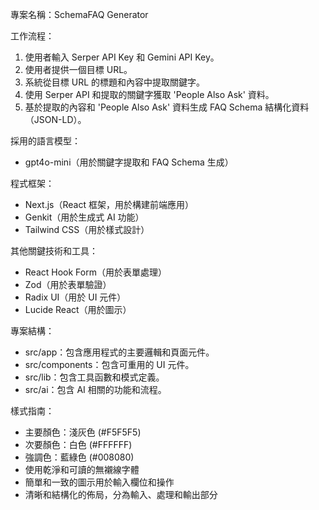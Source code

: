 專案名稱：SchemaFAQ Generator

工作流程：
1. 使用者輸入 Serper API Key 和 Gemini API Key。
2. 使用者提供一個目標 URL。
3. 系統從目標 URL 的標題和內容中提取關鍵字。
4. 使用 Serper API 和提取的關鍵字獲取 'People Also Ask' 資料。
5. 基於提取的內容和 'People Also Ask' 資料生成 FAQ Schema 結構化資料（JSON-LD）。

採用的語言模型：
- gpt4o-mini（用於關鍵字提取和 FAQ Schema 生成）

程式框架：
- Next.js（React 框架，用於構建前端應用）
- Genkit（用於生成式 AI 功能）
- Tailwind CSS（用於樣式設計）

其他關鍵技術和工具：
- React Hook Form（用於表單處理）
- Zod（用於表單驗證）
- Radix UI（用於 UI 元件）
- Lucide React（用於圖示）

專案結構：
- src/app：包含應用程式的主要邏輯和頁面元件。
- src/components：包含可重用的 UI 元件。
- src/lib：包含工具函數和模式定義。
- src/ai：包含 AI 相關的功能和流程。

樣式指南：
- 主要顏色：淺灰色 (#F5F5F5)
- 次要顏色：白色 (#FFFFFF)
- 強調色：藍綠色 (#008080)
- 使用乾淨和可讀的無襯線字體
- 簡單和一致的圖示用於輸入欄位和操作
- 清晰和結構化的佈局，分為輸入、處理和輸出部分
